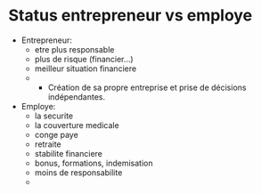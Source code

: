 # Status entrepreneur vs employe
- Entrepreneur:
	- etre plus responsable
	- plus de risque (financier...)
	- meilleur situation financiere
	- - Création de sa propre entreprise et prise de décisions indépendantes.
- Employe:
	- la securite
	- la couverture medicale
	- conge paye
	- retraite
	- stabilite financiere
	- bonus, formations, indemisation
	- moins de responsabilite
	- 